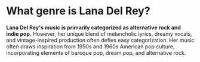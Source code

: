 # What genre is Lana Del Rey?
**Lana Del Rey's music is primarily categorized as alternative rock and indie pop.**
However, her unique blend of melancholic lyrics, dreamy vocals, and vintage-inspired production often defies easy categorization. Her music often draws inspiration from 1950s and 1960s American pop culture, incorporating elements of baroque pop, dream pop, and alternative rock.







